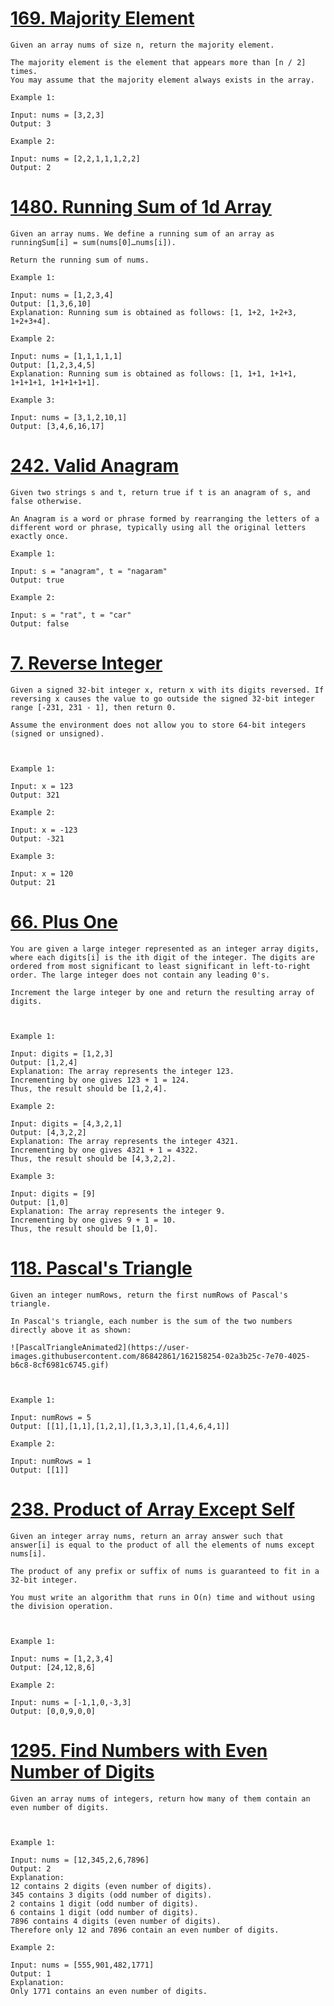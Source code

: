 # [169. Majority Element](https://github.com/PhongPX1603/leetcode/blob/master/practice_leetcode/bigO/169_Majority_Element.py)

```
Given an array nums of size n, return the majority element.

The majority element is the element that appears more than [n / 2] times. 
You may assume that the majority element always exists in the array.

Example 1:

Input: nums = [3,2,3]
Output: 3

Example 2:

Input: nums = [2,2,1,1,1,2,2]
Output: 2
```

# [1480. Running Sum of 1d Array](https://github.com/PhongPX1603/leetcode/blob/master/practice_leetcode/bigO/1480.%20Running%20Sum%20of%201d%20Array.py)
```
Given an array nums. We define a running sum of an array as runningSum[i] = sum(nums[0]…nums[i]).

Return the running sum of nums.

Example 1:

Input: nums = [1,2,3,4]
Output: [1,3,6,10]
Explanation: Running sum is obtained as follows: [1, 1+2, 1+2+3, 1+2+3+4].

Example 2:

Input: nums = [1,1,1,1,1]
Output: [1,2,3,4,5]
Explanation: Running sum is obtained as follows: [1, 1+1, 1+1+1, 1+1+1+1, 1+1+1+1+1].

Example 3:

Input: nums = [3,1,2,10,1]
Output: [3,4,6,16,17]
```

# [242. Valid Anagram](https://github.com/PhongPX1603/leetcode/blob/master/practice_leetcode/bigO/242.%20Valid%20Anagram.py)
```
Given two strings s and t, return true if t is an anagram of s, and false otherwise.

An Anagram is a word or phrase formed by rearranging the letters of a different word or phrase, typically using all the original letters exactly once.

Example 1:

Input: s = "anagram", t = "nagaram"
Output: true

Example 2:

Input: s = "rat", t = "car"
Output: false
```

# [7. Reverse Integer](https://github.com/PhongPX1603/leetcode/blob/master/practice_leetcode/bigO/7.%20Reverse%20Integer.py)
```
Given a signed 32-bit integer x, return x with its digits reversed. If reversing x causes the value to go outside the signed 32-bit integer range [-231, 231 - 1], then return 0.

Assume the environment does not allow you to store 64-bit integers (signed or unsigned).



Example 1:

Input: x = 123
Output: 321

Example 2:

Input: x = -123
Output: -321

Example 3:

Input: x = 120
Output: 21
```

# [66. Plus One](https://github.com/PhongPX1603/leetcode/blob/master/practice_leetcode/bigO/66.%20Plus%20One.py)
```
You are given a large integer represented as an integer array digits, where each digits[i] is the ith digit of the integer. The digits are ordered from most significant to least significant in left-to-right order. The large integer does not contain any leading 0's.

Increment the large integer by one and return the resulting array of digits.



Example 1:

Input: digits = [1,2,3]
Output: [1,2,4]
Explanation: The array represents the integer 123.
Incrementing by one gives 123 + 1 = 124.
Thus, the result should be [1,2,4].

Example 2:

Input: digits = [4,3,2,1]
Output: [4,3,2,2]
Explanation: The array represents the integer 4321.
Incrementing by one gives 4321 + 1 = 4322.
Thus, the result should be [4,3,2,2].

Example 3:

Input: digits = [9]
Output: [1,0]
Explanation: The array represents the integer 9.
Incrementing by one gives 9 + 1 = 10.
Thus, the result should be [1,0].
```

# [118. Pascal's Triangle](https://github.com/PhongPX1603/leetcode/blob/master/practice_leetcode/bigO/118.%20Pascal's%20Triangle.py)
```
Given an integer numRows, return the first numRows of Pascal's triangle.

In Pascal's triangle, each number is the sum of the two numbers directly above it as shown:

![PascalTriangleAnimated2](https://user-images.githubusercontent.com/86842861/162158254-02a3b25c-7e70-4025-b6c8-8cf6981c6745.gif)



Example 1:

Input: numRows = 5
Output: [[1],[1,1],[1,2,1],[1,3,3,1],[1,4,6,4,1]]

Example 2:

Input: numRows = 1
Output: [[1]]
```

# [238. Product of Array Except Self](https://github.com/PhongPX1603/leetcode/blob/master/practice_leetcode/bigO/238.%20Product%20of%20Array%20Except%20Self.py)
```
Given an integer array nums, return an array answer such that answer[i] is equal to the product of all the elements of nums except nums[i].

The product of any prefix or suffix of nums is guaranteed to fit in a 32-bit integer.

You must write an algorithm that runs in O(n) time and without using the division operation.



Example 1:

Input: nums = [1,2,3,4]
Output: [24,12,8,6]

Example 2:

Input: nums = [-1,1,0,-3,3]
Output: [0,0,9,0,0]
```

# [1295. Find Numbers with Even Number of Digits](https://github.com/PhongPX1603/leetcode/blob/master/practice_leetcode/bigO/1295.%20Find%20Numbers%20with%20Even%20Number%20of%20Digits.py)
```
Given an array nums of integers, return how many of them contain an even number of digits.



Example 1:

Input: nums = [12,345,2,6,7896]
Output: 2
Explanation: 
12 contains 2 digits (even number of digits). 
345 contains 3 digits (odd number of digits). 
2 contains 1 digit (odd number of digits). 
6 contains 1 digit (odd number of digits). 
7896 contains 4 digits (even number of digits). 
Therefore only 12 and 7896 contain an even number of digits.

Example 2:

Input: nums = [555,901,482,1771]
Output: 1 
Explanation: 
Only 1771 contains an even number of digits.
```
